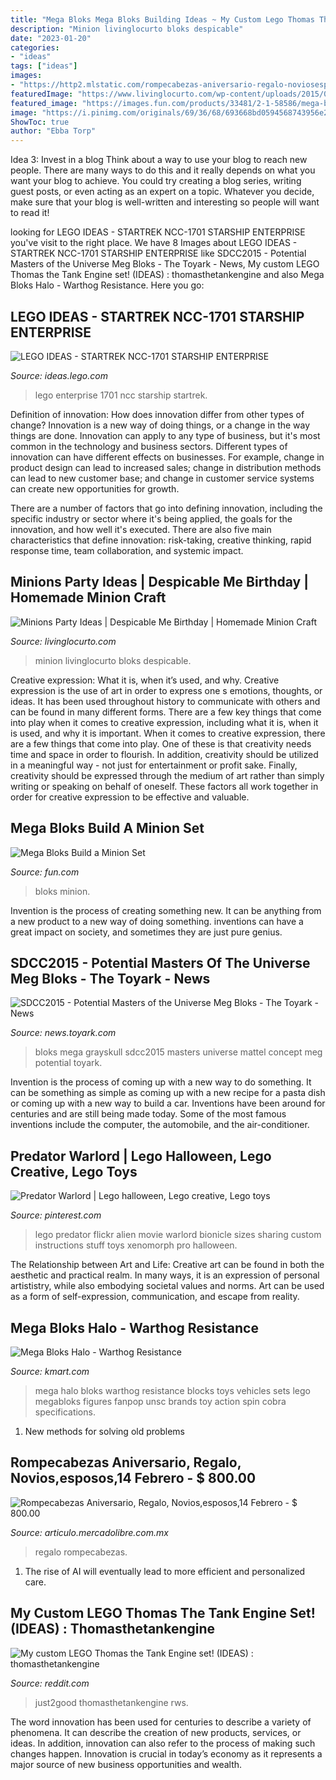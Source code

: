 ```yaml
---
title: "Mega Bloks Mega Bloks Building Ideas ~ My Custom Lego Thomas The Tank Engine Set! (ideas) : Thomasthetankengine"
description: "Minion livinglocurto bloks despicable"
date: "2023-01-20"
categories:
- "ideas"
tags: ["ideas"]
images:
- "https://http2.mlstatic.com/rompecabezas-aniversario-regalo-noviosesposos14-febrero-D_NQ_NP_832415-MLM29263800190_012019-F.jpg"
featuredImage: "https://www.livinglocurto.com/wp-content/uploads/2015/07/Minions-Movie-Party-Cupcakes-.jpg"
featured_image: "https://images.fun.com/products/33481/2-1-58586/mega-bloks-build-a-minion.jpg"
image: "https://i.pinimg.com/originals/69/36/68/693668bd0594568743956e20ce2e5dc7.jpg"
ShowToc: true
author: "Ebba Torp"
---
```



Idea 3: Invest in a blog
Think about a way to use your blog to reach new people. There are many ways to do this and it really depends on what you want your blog to achieve. You could try creating a blog series, writing guest posts, or even acting as an expert on a topic. Whatever you decide, make sure that your blog is well-written and interesting so people will want to read it!

	

		
looking for LEGO IDEAS - STARTREK NCC-1701 STARSHIP ENTERPRISE you've visit to the right place. We have 8 Images about LEGO IDEAS - STARTREK NCC-1701 STARSHIP ENTERPRISE like SDCC2015 - Potential Masters of the Universe Meg Bloks - The Toyark - News, My custom LEGO Thomas the Tank Engine set! (IDEAS) : thomasthetankengine and also Mega Bloks Halo - Warthog Resistance. Here you go:
		
    
## LEGO IDEAS - STARTREK NCC-1701 STARSHIP ENTERPRISE

<img loading=lazy src="https://ideascdn.lego.com/community/lego_ci/migrated/d48/4e0/233431/image" onerror="this.onerror=null;this.src='https://tse1.mm.bing.net/th?id=OIP.ovIa6ryjDWxuYB5hgGUfFAHaGr&amp;pid=15.1';" alt="LEGO IDEAS - STARTREK NCC-1701 STARSHIP ENTERPRISE">

_Source: ideas.lego.com_

>lego enterprise 1701 ncc starship startrek. 

	

Definition of innovation: How does innovation differ from other types of change?
Innovation is a new way of doing things, or a change in the way things are done. Innovation can apply to any type of business, but it's most common in the technology and business sectors.
Different types of innovation can have different effects on businesses. For example, change in product design can lead to increased sales; change in distribution methods can lead to new customer base; and change in customer service systems can create new opportunities for growth.

There are a number of factors that go into defining innovation, including the specific industry or sector where it's being applied, the goals for the innovation, and how well it's executed. There are also five main characteristics that define innovation: risk-taking, creative thinking, rapid response time, team collaboration, and systemic impact.

    
## Minions Party Ideas | Despicable Me Birthday | Homemade Minion Craft

<img loading=lazy src="https://www.livinglocurto.com/wp-content/uploads/2015/07/Minions-Movie-Party-Cupcakes-.jpg" onerror="this.onerror=null;this.src='https://tse1.mm.bing.net/th?id=OIP.EJKfH-0c2TAQLqvRhOcoPwHaKS&amp;pid=15.1';" alt="Minions Party Ideas | Despicable Me Birthday | Homemade Minion Craft">

_Source: livinglocurto.com_

>minion livinglocurto bloks despicable. 

	

Creative expression: What it is, when it’s used, and why.
Creative expression is the use of art in order to express one s emotions, thoughts, or ideas. It has been used throughout history to communicate with others and can be found in many different forms. There are a few key things that come into play when it comes to creative expression, including what it is, when it is used, and why it is important.
When it comes to creative expression, there are a few things that come into play. One of these is that creativity needs time and space in order to flourish. In addition, creativity should be utilized in a meaningful way - not just for entertainment or profit sake. Finally, creativity should be expressed through the medium of art rather than simply writing or speaking on behalf of oneself. These factors all work together in order for creative expression to be effective and valuable.

    
## Mega Bloks Build A Minion Set

<img loading=lazy src="https://images.fun.com/products/33481/2-1-58586/mega-bloks-build-a-minion.jpg" onerror="this.onerror=null;this.src='https://tse4.mm.bing.net/th?id=OIP.YhaRR0xxAl2QGED3kEMwZwHaKl&amp;pid=15.1';" alt="Mega Bloks Build a Minion Set">

_Source: fun.com_

>bloks minion. 

	

Invention is the process of creating something new. It can be anything from a new product to a new way of doing something. inventions can have a great impact on society, and sometimes they are just pure genius.

    
## SDCC2015 - Potential Masters Of The Universe Meg Bloks - The Toyark - News

<img loading=lazy src="https://news.toyark.com/wp-content/uploads/sites/4/2015/07/SDCC2015-Mattel-Concept-Mega-Bloks-Grayskull-007.jpg" onerror="this.onerror=null;this.src='https://tse2.mm.bing.net/th?id=OIP.TZM1xENa1kqqQtZyh7hkogHaE8&amp;pid=15.1';" alt="SDCC2015 - Potential Masters of the Universe Meg Bloks - The Toyark - News">

_Source: news.toyark.com_

>bloks mega grayskull sdcc2015 masters universe mattel concept meg potential toyark. 

	

Invention is the process of coming up with a new way to do something. It can be something as simple as coming up with a new recipe for a pasta dish or coming up with a new way to build a car. Inventions have been around for centuries and are still being made today. Some of the most famous inventions include the computer, the automobile, and the air-conditioner.

    
## Predator Warlord | Lego Halloween, Lego Creative, Lego Toys

<img loading=lazy src="https://i.pinimg.com/originals/69/36/68/693668bd0594568743956e20ce2e5dc7.jpg" onerror="this.onerror=null;this.src='https://tse4.mm.bing.net/th?id=OIP.Q2WhtMuUeiu2YfaIPZHtVwHaJ4&amp;pid=15.1';" alt="Predator Warlord | Lego halloween, Lego creative, Lego toys">

_Source: pinterest.com_

>lego predator flickr alien movie warlord bionicle sizes sharing custom instructions stuff toys xenomorph pro halloween. 

	

The Relationship between Art and Life:
Creative art can be found in both the aesthetic and practical realm. In many ways, it is an expression of personal artististry, while also embodying societal values and norms. Art can be used as a form of self-expression, communication, and escape from reality.

    
## Mega Bloks Halo - Warthog Resistance

<img loading=lazy src="https://c.shld.net/rpx/i/s/i/spin/image/spin_prod_712600601??hei=64&amp;wid=64&amp;qlt=50" onerror="this.onerror=null;this.src='https://tse3.mm.bing.net/th?id=OIP.RPrerH1WpwP8vGBw_fkWMAHaHa&amp;pid=15.1';" alt="Mega Bloks Halo - Warthog Resistance">

_Source: kmart.com_

>mega halo bloks warthog resistance blocks toys vehicles sets lego megabloks figures fanpop unsc brands toy action spin cobra specifications. 

	

1. New methods for solving old problems

    
## Rompecabezas Aniversario, Regalo, Novios,esposos,14 Febrero - $ 800.00

<img loading=lazy src="https://http2.mlstatic.com/rompecabezas-aniversario-regalo-noviosesposos14-febrero-D_NQ_NP_832415-MLM29263800190_012019-F.jpg" onerror="this.onerror=null;this.src='https://tse4.mm.bing.net/th?id=OIP.HBP0Ry0MT18_DSUHuEeaxgHaKD&amp;pid=15.1';" alt="Rompecabezas Aniversario, Regalo, Novios,esposos,14 Febrero - $ 800.00">

_Source: articulo.mercadolibre.com.mx_

>regalo rompecabezas. 

	

1. The rise of AI will eventually lead to more efficient and personalized care. 

    
## My Custom LEGO Thomas The Tank Engine Set! (IDEAS) : Thomasthetankengine

<img loading=lazy src="https://preview.redd.it/rc80x7cx02071.jpg?width=1080&amp;crop=smart&amp;auto=webp&amp;s=61821f0575af77c439fb14c8c573a69aa9398a84" onerror="this.onerror=null;this.src='https://tse1.mm.bing.net/th?id=OIP.VJ1KJLHaBXufq8CDzmrXWQHaE8&amp;pid=15.1';" alt="My custom LEGO Thomas the Tank Engine set! (IDEAS) : thomasthetankengine">

_Source: reddit.com_

>just2good thomasthetankengine rws. 

	

The word innovation has been used for centuries to describe a variety of phenomena. It can describe the creation of new products, services, or ideas. In addition, innovation can also refer to the process of making such changes happen. Innovation is crucial in today’s economy as it represents a major source of new business opportunities and wealth.

